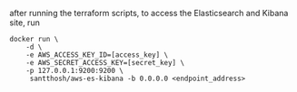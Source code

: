 after running the terraform scripts, to access the Elasticsearch and Kibana site, run

    docker run \
        -d \
        -e AWS_ACCESS_KEY_ID=[access_key] \
        -e AWS_SECRET_ACCESS_KEY=[secret_key] \
        -p 127.0.0.1:9200:9200 \
         santthosh/aws-es-kibana -b 0.0.0.0 <endpoint_address>
